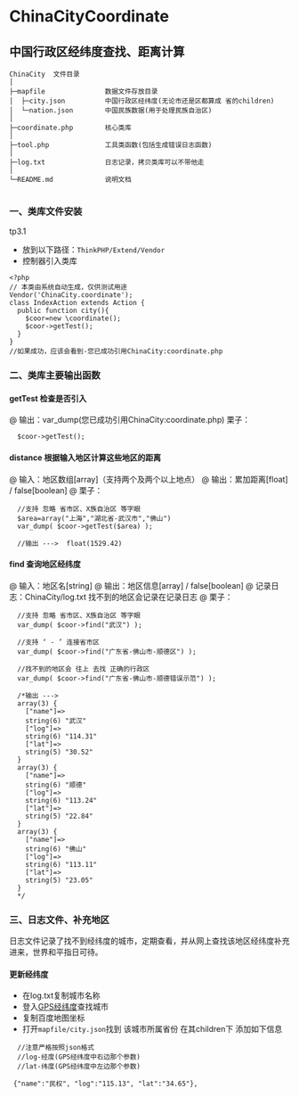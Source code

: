 # ChinaCityCoordinate
## 中国行政区经纬度查找、距离计算
```
ChinaCity  文件目录
│  
├─mapfile               数据文件存放目录
│  ├─city.json          中国行政区经纬度(无论市还是区都算成 省的children)
│  └─nation.json        中国民族数据(用于处理民族自治区)
│  
├─coordinate.php        核心类库
│  
├─tool.php              工具类函数(包括生成错误日志函数)
│  
├─log.txt               日志记录，拷贝类库可以不带他走
│  
└─README.md             说明文档


```

### 一、类库文件安装
tp3.1

* 放到以下路径：`ThinkPHP/Extend/Vendor`
* 控制器引入类库  
```
<?php
// 本类由系统自动生成，仅供测试用途
Vendor('ChinaCity.coordinate');
class IndexAction extends Action {
  public function city(){
    $coor=new \coordinate();
    $coor->getTest();
  }
}
//如果成功，应该会看到-您已成功引用ChinaCity:coordinate.php
```

### 二、类库主要输出函数

#### getTest  检查是否引入
@ 输出：var_dump(您已成功引用ChinaCity:coordinate.php)
栗子：  
```
  $coor->getTest();
```
#### distance  根据输入地区计算这些地区的距离
@ 输入：地区数组[array]（支持两个及两个以上地点）
@ 输出：累加距离[float] / false[boolean]
@ 栗子：  
```
  //支持 忽略 省市区、X族自治区 等字眼
  $area=array("上海","湖北省-武汉市","佛山")
  var_dump( $coor->getTest($area) );

  //输出 --->  float(1529.42)
```
#### find  查询地区经纬度
@ 输入：地区名[string]
@ 输出：地区信息[array] / false[boolean]
@ 记录日志：ChinaCity/log.txt 找不到的地区会记录在记录日志
@ 栗子：
```
  //支持 忽略 省市区、X族自治区 等字眼
  var_dump( $coor->find("武汉") );

  //支持 ‘ - ’ 连接省市区
  var_dump( $coor->find("广东省-佛山市-顺德区") );

  //找不到的地区会 往上 去找 正确的行政区
  var_dump( $coor->find("广东省-佛山市-顺德错误示范") );

  /*输出 --->
  array(3) {
    ["name"]=>
    string(6) "武汉"
    ["log"]=>
    string(6) "114.31"
    ["lat"]=>
    string(5) "30.52"
  }
  array(3) {
    ["name"]=>
    string(6) "顺德"
    ["log"]=>
    string(6) "113.24"
    ["lat"]=>
    string(5) "22.84"
  }
  array(3) {
    ["name"]=>
    string(6) "佛山"
    ["log"]=>
    string(6) "113.11"
    ["lat"]=>
    string(5) "23.05"
  }
  */
```

### 三、日志文件、补充地区
日志文件记录了找不到经纬度的城市，定期查看，并从网上查找该地区经纬度补充进来，世界和平指日可待。  
#### 更新经纬度
* 在log.txt复制城市名称
* 登入[GPS经纬度](http://www.gpsspg.com/maps.htm)查找城市
* 复制百度地图坐标
* 打开`mapfile/city.json`找到 该城市所属省份 在其children下 添加如下信息
```
  //注意严格按照json格式   
  //log-经度(GPS经纬度中右边那个参数)  
  //lat-纬度(GPS经纬度中左边那个参数)  

 {"name":"民权", "log":"115.13", "lat":"34.65"},
```
